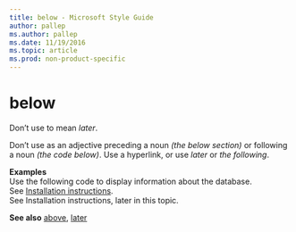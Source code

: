 ```yaml
---
title: below - Microsoft Style Guide
author: pallep
ms.author: pallep
ms.date: 11/19/2016
ms.topic: article
ms.prod: non-product-specific
---
```


# below

Don’t use to mean *later*. 

Don’t use as an adjective preceding a noun *(the below section)* or following a noun *(the code below)*. Use a hyperlink, or use *later* or *the* *following*. 

**Examples**  
Use the following code to display information about the database.   
See [Installation instructions](http://example.com/).  
See Installation instructions, later in this topic.  

**See also** [above](/style-guide/a-z-word-list-term-collections/a/above), [later](/style-guide/a-z-word-list-term-collections/l/later)
